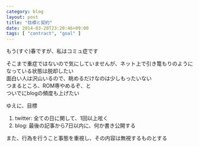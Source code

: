```yaml
---
category: blog
layout: post
title: "目標と契約"
date: 2014-03-28T23:20:46+09:00
tags: [ "contract", "goal" ]
---
```


もう(すぐ)春ですが、私はコミュ症です

<!-- more -->

そこまで重症ではないので気にしていませんが、ネット上で引き篭もりのようになっている状態は脱却したい  
面白い人は沢山いるので、眺めるだけなのは少しもったいない  
つまるところ、ROM専やめるぞ、と  
ついでにblogの頻度も上げたい

ゆえに、目標

1.  twitter: 全ての日に関して、1回以上呟く
2.  blog: 最後の記事から7日以内に、何か書き公開する

また、行為を行うこと事態を重視し、その内容は無視するものとする
